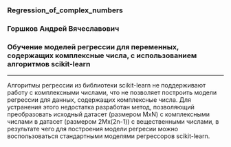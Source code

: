 ### Regression_of_complex_numbers
### Горшков Андрей Вячеславович
### Обучение моделей регрессии для переменных, содержащих комплексные числа, с использованием алгоритмов scikit-learn
------------------------------------------

Алгоритмы регрессии из библиотеки scikit-learn не поддерживают работу с комплексными числами, что не позволяет построить модели регрессии для данных, содержащих комплексные числа. Для устранения этого недостатка разработан метод, позволяющий преобразовать исходный датасет (размером MxN) с комплексными числами в датасет (размером 2Mx(2n-1)) с вещественными числами, в результате чего для построения модели регресии можно воспользоваться стандартными моделями регрессоров scikit-learn.
